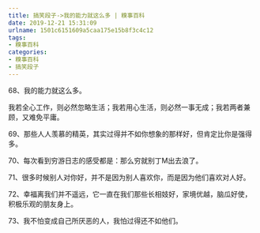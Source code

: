 ```yaml
---
title: 搞笑段子->我的能力就这么多 | 糗事百科
date: 2019-12-21 15:31:09
urlname: 1501c6151609a5caa175e15b8f3c4c12
tags: 
- 糗事百科
categories:
- 糗事百科
- 搞笑段子
---
```

68、我的能力就这么多。

我若全心工作，则必然忽略生活；我若用心生活，则必然一事无成；我若两者兼顾，又难免平庸。

69、那些人人羡慕的精英，其实过得并不如你想象的那样好，但肯定比你是强得多。

70、每次看到穷游日志的感受都是：那么穷就别丁M出去浪了。

71、很多时候别人对你好，并不是因为别人喜欢你，而是因为他们喜欢对人好。

72、幸福离我们并不遥远，它一直在我们那些长相妓好，家境优越，脑瓜好使，积极乐观的朋友身上。

73、我不怕变成自己所厌恶的人，我怕过得还不如他们。


